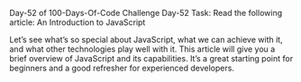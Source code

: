 Day-52 of 100-Days-Of-Code Challenge
Day-52 Task: Read the following article: An Introduction to JavaScript

Let’s see what’s so special about JavaScript, what we can achieve with it, and what other technologies play well with it. This article will give you a brief overview of JavaScript and its capabilities. It’s a great starting point for beginners and a good refresher for experienced developers.